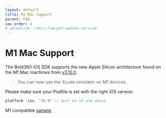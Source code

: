 ```yaml
---
layout: default
title: M1 Mac Support
parent: FAQ
nav_order: 4
# permalink: /docs/faq/pod-update-version
---
```


# M1 Mac Support

The Bold360 iOS SDK supports the new Apple Silicon architecture found on the M1 Mac machines from [v3.10.0](https://genesys.github.io/bold360-mobile-docs-ios/docs/release-notes/#version-3100).
>You can now use the Xcode simulator on M1 devices.

Please make sure your Podfile is set with the right iOS version.

```swift
platform :ios, "10.0" // must be 10 and above
```

M1 compatible [sample](https://github.com/bold360ai/bold360-mobile-samples-ios/tree/master/m1Sample).

